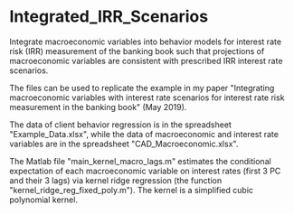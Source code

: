 # Integrated_IRR_Scenarios
Integrate macroeconomic variables into behavior models for interest rate risk (IRR) measurement of the banking book such that projections of macroeconomic variables are consistent with prescribed IRR interest rate scenarios.

The files can be used to replicate the example in my paper "Integrating macroeconomic variables with interest rate scenarios for interest rate risk measurement in the banking book" (May 2019).

The data of client behavior regression is in the spreadsheet "Example_Data.xlsx", while the data of macroeconomic and interest rate variables are in the spreadsheet "CAD_Macroeconomic.xlsx".

The Matlab file "main_kernel_macro_lags.m" estimates the conditional expectation of each macroeconomic variable on interest rates (first 3 PC and their 3 lags) via kernel ridge regression (the function "kernel_ridge_reg_fixed_poly.m"). The kernel is a simplified cubic polynomial kernel.
